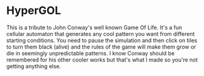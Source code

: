 # HyperGOL
This is a tribute to John Conway's well known Game Of Life. It's a fun cellular automaton that generates any cool pattern you want from different starting conditions.
You need to pause the simulation and then click on tiles to turn them black (alive) and the rules of the game will make them grow or die in seemingly unpredictable patterns.
I know Conway should be remembered for his other cooler works but that's what I made so you're not getting anything else.
